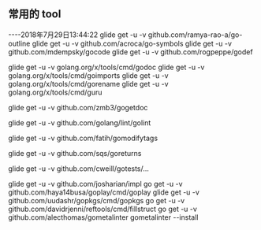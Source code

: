 ## 常用的 tool

----2018年7月29日13:44:22
glide get -u -v github.com/ramya-rao-a/go-outline
glide get -u -v github.com/acroca/go-symbols
glide get -u -v github.com/mdempsky/gocode
glide get -u -v github.com/rogpeppe/godef

glide get -u -v golang.org/x/tools/cmd/godoc
glide get -u -v golang.org/x/tools/cmd/goimports
glide get -u -v golang.org/x/tools/cmd/gorename
glide get -u -v golang.org/x/tools/cmd/guru

glide get -u -v github.com/zmb3/gogetdoc

glide get -u -v github.com/golang/lint/golint

glide get -u -v github.com/fatih/gomodifytags

glide get -u -v github.com/sqs/goreturns

glide get -u -v github.com/cweill/gotests/...

glide get -u -v github.com/josharian/impl
go get -u -v github.com/haya14busa/goplay/cmd/goplay
glide get -u -v github.com/uudashr/gopkgs/cmd/gopkgs
go get -u -v github.com/davidrjenni/reftools/cmd/fillstruct
go get -u -v github.com/alecthomas/gometalinter
gometalinter --install